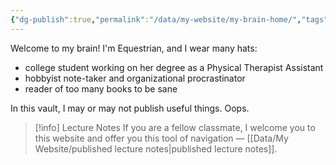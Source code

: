 ```yaml
---
{"dg-publish":true,"permalink":"/data/my-website/my-brain-home/","tags":["gardenEntry"]}
---
```



Welcome to my brain! I'm Equestrian, and I wear many hats:
- college student working on her degree as a Physical Therapist Assistant
- hobbyist note-taker and organizational procrastinator
- reader of too many books to be sane

In this vault, I may or may not publish useful things. Oops.

> [!info] Lecture Notes
> If you are a fellow classmate, I welcome you to this website and offer you this tool of navigation — [[Data/My Website/published lecture notes\|published lecture notes]]. 

